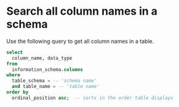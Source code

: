 # Search all column names in a schema
Use the following query to get all column names in a table.
```sql
select
  column_name, data_type
from
  information_schema.columns
where 
  table_schema = -- 'schema name' 
  and table_name = -- 'table name' 
order by 
  ordinal_position asc;  -- sorts in the order table displays
```
